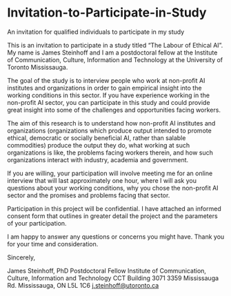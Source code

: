 # Invitation-to-Participate-in-Study
An invitation for qualified individuals to participate in my study

This is an invitation to participate in a study titled “The Labour of Ethical AI”. My name is James Steinhoff and I am a postdoctoral fellow at the Institute of Communication, Culture, Information and Technology at the University of Toronto Mississauga.

The goal of the study is to interview people who work at non-profit AI institutes and organizations in order to gain empirical insight into the working conditions in this sector. If you have experience working in the non-profit AI sector, you can participate in this study and could provide great insight into some of the challenges and opportunities facing workers.

The aim of this research is to understand how non-profit AI institutes and organizations (organizations which produce output intended to promote ethical, democratic or socially beneficial AI, rather than salable commodities) produce the output they do, what working at such organizations is like, the problems facing workers therein, and how such organizations interact with industry, academia and government.

If you are willing, your participation will involve meeting me for an online interview that will last approximately one hour, where I will ask you questions about your working conditions, why you chose the non-profit AI sector and the promises and problems facing that sector.

Participation in this project will be confidential. I have attached an informed consent form that outlines in greater detail the project and the parameters of your participation.
 
I am happy to answer any questions or concerns you might have.
Thank you for your time and consideration.

Sincerely,

James Steinhoff, PhD
Postdoctoral Fellow
Institute of Communication, Culture, Information and Technology
CCT Building 3071
3359 Mississauga Rd.
Mississauga, ON
L5L 1C6
j.steinhoff@utoronto.ca
